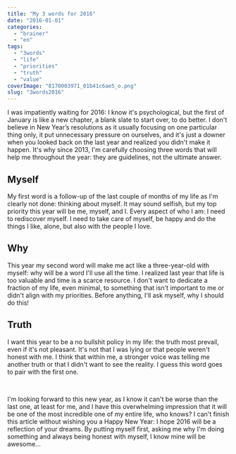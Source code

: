 ```yaml
---
title: "My 3 words for 2016"
date: "2016-01-01"
categories: 
  - "brainer"
  - "en"
tags: 
  - "3words"
  - "life"
  - "priorities"
  - "truth"
  - "value"
coverImage: "8170003971_01b41c6ae5_o.png"
slug: "3words2016"
---
```


I was impatiently waiting for 2016: I know it's psychological, but the first of January is like a new chapter, a blank slate to start over, to do better. I don't believe in New Year’s resolutions as it usually focusing on one particular thing only, it put unnecessary pressure on ourselves, and it's just a downer when you looked back on the last year and realized you didn't make it happen. It's why since 2013, I'm carefully choosing three words that will help me throughout the year: they are guidelines, not the ultimate answer.

## Myself

My first word is a follow-up of the last couple of months of my life as I'm clearly not done: thinking about myself. It may sound selfish, but my top priority this year will be me, myself, and I. Every aspect of who I am: I need to rediscover myself. I need to take care of myself, be happy and do the things I like, alone, but also with the people I love.

## Why

This year my second word will make me act like a three-year-old with myself: why will be a word I'll use all the time. I realized last year that life is too valuable and time is a scarce resource. I don't want to dedicate a fraction of my life, even minimal, to something that isn't important to me or didn't align with my priorities. Before anything, I'll ask myself, why I should do this!

## Truth

I want this year to be a no bullshit policy in my life: the truth most prevail, even if it's not pleasant. It's not that I was lying or that people weren't honest with me. I think that within me, a stronger voice was telling me another truth or that I didn't want to see the reality. I guess this word goes to pair with the first one.

 

I'm looking forward to this new year, as I know it can't be worse than the last one, at least for me, and I have this overwhelming impression that it will be one of the most incredible one of my entire life, who knows? I can't finish this article without wishing you a Happy New Year: I hope 2016 will be a reflection of your dreams. By putting myself first, asking me why I'm doing something and always being honest with myself, I know mine will be awesome...
